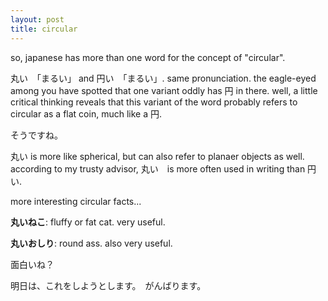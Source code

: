 ```yaml
---
layout: post
title: circular
---
```


so, japanese has more than one word for the concept of "circular".

丸い　「まるい」 and 円い　「まるい」. same pronunciation. the eagle-eyed among you have spotted that one variant oddly has 円 in there. well, a little critical thinking reveals that this variant of the word probably refers to circular as a flat coin, much like a 円.

そうですね。

丸い is more like spherical, but can also refer to planaer objects as well. according to my trusty advisor, 丸い　is more often used in writing than 円い.

more interesting circular facts...

**丸いねこ**: fluffy or fat cat. very useful.

**丸いおしり**: round ass. also very useful.

面白いね？

明日は、これをしようとします。　がんばります。

